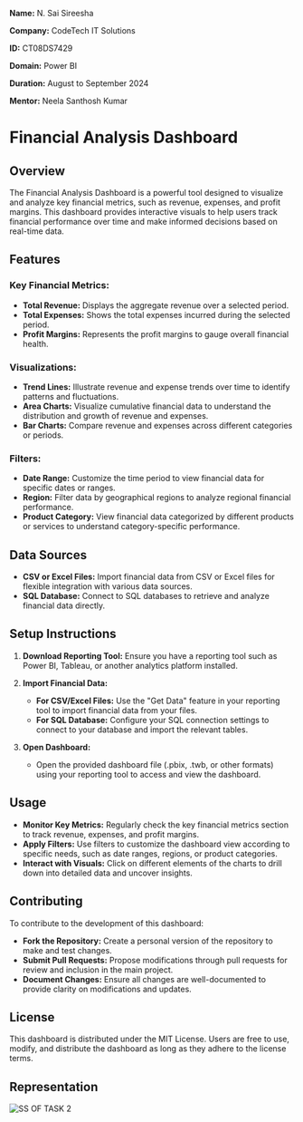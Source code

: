**Name:** N. Sai Sireesha

**Company:** CodeTech IT Solutions  

**ID:** CT08DS7429

**Domain:** Power BI  


**Duration:** August to September 2024  

**Mentor:** Neela Santhosh Kumar

# Financial Analysis Dashboard

## Overview

The Financial Analysis Dashboard is a powerful tool designed to visualize and analyze key financial metrics, such as revenue, expenses, and profit margins. This dashboard provides interactive visuals to help users track financial performance over time and make informed decisions based on real-time data.

## Features

### Key Financial Metrics:

- **Total Revenue:** Displays the aggregate revenue over a selected period.
- **Total Expenses:** Shows the total expenses incurred during the selected period.
- **Profit Margins:** Represents the profit margins to gauge overall financial health.

### Visualizations:

- **Trend Lines:** Illustrate revenue and expense trends over time to identify patterns and fluctuations.
- **Area Charts:** Visualize cumulative financial data to understand the distribution and growth of revenue and expenses.
- **Bar Charts:** Compare revenue and expenses across different categories or periods.

### Filters:

- **Date Range:** Customize the time period to view financial data for specific dates or ranges.
- **Region:** Filter data by geographical regions to analyze regional financial performance.
- **Product Category:** View financial data categorized by different products or services to understand category-specific performance.

## Data Sources

- **CSV or Excel Files:** Import financial data from CSV or Excel files for flexible integration with various data sources.
- **SQL Database:** Connect to SQL databases to retrieve and analyze financial data directly.

## Setup Instructions

1. **Download Reporting Tool:**
   Ensure you have a reporting tool such as Power BI, Tableau, or another analytics platform installed.

2. **Import Financial Data:**
   - **For CSV/Excel Files:** Use the "Get Data" feature in your reporting tool to import financial data from your files.
   - **For SQL Database:** Configure your SQL connection settings to connect to your database and import the relevant tables.

3. **Open Dashboard:**
   - Open the provided dashboard file (.pbix, .twb, or other formats) using your reporting tool to access and view the dashboard.

## Usage

- **Monitor Key Metrics:** Regularly check the key financial metrics section to track revenue, expenses, and profit margins.
- **Apply Filters:** Use filters to customize the dashboard view according to specific needs, such as date ranges, regions, or product categories.
- **Interact with Visuals:** Click on different elements of the charts to drill down into detailed data and uncover insights.

## Contributing

To contribute to the development of this dashboard:

- **Fork the Repository:** Create a personal version of the repository to make and test changes.
- **Submit Pull Requests:** Propose modifications through pull requests for review and inclusion in the main project.
- **Document Changes:** Ensure all changes are well-documented to provide clarity on modifications and updates.

## License

This dashboard is distributed under the MIT License. Users are free to use, modify, and distribute the dashboard as long as they adhere to the license terms.

## Representation
![SS OF TASK 2](https://github.com/user-attachments/assets/8dc6e1ac-e523-4b4c-a4e6-b8692f1e8a4c)
